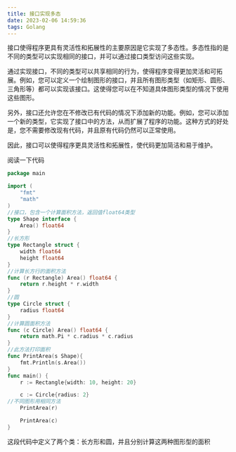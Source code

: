 ```yaml
---
title: 接口实现多态
date: 2023-02-06 14:59:36
tags: Golang
---
```




接口使得程序更具有灵活性和拓展性的主要原因是它实现了多态性。多态性指的是不同的类型可以实现相同的接口，并可以通过接口类型访问这些实现。

通过实现接口，不同的类型可以共享相同的行为，使得程序变得更加灵活和可拓展。例如，您可以定义一个绘制图形的接口，并且所有图形类型（如矩形、圆形、三角形等）都可以实现该接口。这使得您可以在不知道具体图形类型的情况下使用这些图形。

另外，接口还允许您在不修改已有代码的情况下添加新的功能。例如，您可以添加一个新的类型，它实现了接口中的方法，从而扩展了程序的功能。这种方式的好处是，您不需要修改现有代码，并且原有代码仍然可以正常使用。

因此，接口可以使得程序更具灵活性和拓展性，使代码更加简洁和易于维护。

阅读一下代码

```go
package main

import (
	"fmt"
	"math"
)
//接口，包含一个计算面积方法，返回值float64类型
type Shape interface {
	Area() float64
}
//长方形
type Rectangle struct {
	width float64
	height float64
}
//计算长方行的面积方法
func (r Rectangle) Area() float64 {
	return r.height * r.width
}
//圆
type Circle struct {
	radius float64
}
//计算圆面积方法
func (c Circle) Area() float64 {
	return math.Pi * c.radius * c.radius
}
//此方法打印面积
func PrintArea(s Shape){
	fmt.Println(s.Area())
}
func main() {
	r := Rectangle{width: 10, height: 20}

	c := Circle{radius: 2}
//不同图形用相同方法
	PrintArea(r)

	PrintArea(c)
}
```

这段代码中定义了两个类：长方形和圆，并且分别计算这两种图形型的面积
